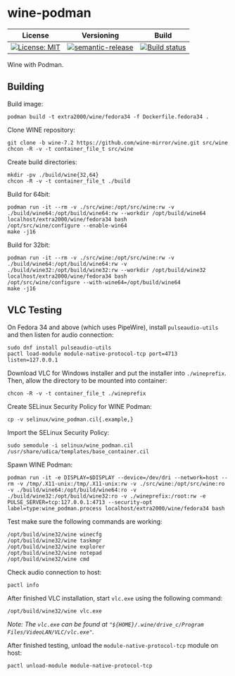 # wine-podman

| License | Versioning | Build |
| ------- | ---------- | ----- |
| [![License: MIT](https://img.shields.io/badge/License-MIT-yellow.svg)](https://opensource.org/licenses/MIT) | [![semantic-release](https://img.shields.io/badge/%20%20%F0%9F%93%A6%F0%9F%9A%80-semantic--release-e10079.svg)](https://github.com/semantic-release/semantic-release) | [![Build status](https://ci.appveyor.com/api/projects/status/7bdfkond46b95ysy/branch/master?svg=true)](https://ci.appveyor.com/project/nikAizuddin/wine-podman/branch/master) |

Wine with Podman.


## Building

Build image:
```
podman build -t extra2000/wine/fedora34 -f Dockerfile.fedora34 .
```

Clone WINE repository:
```
git clone -b wine-7.2 https://github.com/wine-mirror/wine.git src/wine
chcon -R -v -t container_file_t src/wine
```

Create build directories:
```
mkdir -pv ./build/wine{32,64}
chcon -R -v -t container_file_t ./build
```

Build for 64bit:
```
podman run -it --rm -v ./src/wine:/opt/src/wine:rw -v ./build/wine64:/opt/build/wine64:rw --workdir /opt/build/wine64 localhost/extra2000/wine/fedora34 bash
/opt/src/wine/configure --enable-win64
make -j16
```

Build for 32bit:
```
podman run -it --rm -v ./src/wine:/opt/src/wine:rw -v ./build/wine64:/opt/build/wine64:rw -v ./build/wine32:/opt/build/wine32:rw --workdir /opt/build/wine32 localhost/extra2000/wine/fedora34 bash
/opt/src/wine/configure --with-wine64=/opt/build/wine64
make -j16
```


## VLC Testing

On Fedora 34 and above (which uses PipeWire), install `pulseaudio-utils` and then listen for audio connection:
```
sudo dnf install pulseaudio-utils
pactl load-module module-native-protocol-tcp port=4713 listen=127.0.0.1
```

Download VLC for Windows installer and put the installer into `./wineprefix`. Then, allow the directory to be mounted into container:
```
chcon -R -v -t container_file_t ./wineprefix
```

Create SELinux Security Policy for WINE Podman:
```
cp -v selinux/wine_podman.cil{.example,}
```

Import the SELinux Security Policy:
```
sudo semodule -i selinux/wine_podman.cil /usr/share/udica/templates/base_container.cil
```

Spawn WINE Podman:
```
podman run -it -e DISPLAY=$DISPLAY --device=/dev/dri --network=host --rm -v /tmp/.X11-unix:/tmp/.X11-unix:rw -v ./src/wine:/opt/src/wine:ro -v ./build/wine64:/opt/build/wine64:ro -v ./build/wine32:/opt/build/wine32:ro -v ./wineprefix:/root:rw -e PULSE_SERVER=tcp:127.0.0.1:4713 --security-opt label=type:wine_podman.process localhost/extra2000/wine/fedora34 bash
```

Test make sure the following commands are working:
```
/opt/build/wine32/wine winecfg
/opt/build/wine32/wine taskmgr
/opt/build/wine32/wine explorer
/opt/build/wine32/wine notepad
/opt/build/wine32/wine cmd
```

Check audio connection to host:
```
pactl info
```

After finished VLC installation, start `vlc.exe` using the following command:
```
/opt/build/wine32/wine vlc.exe
```

*Note: The `vlc.exe` can be found at `"${HOME}/.wine/drive_c/Program Files/VideoLAN/VLC/vlc.exe"`.*

After finished testing, unload the `module-native-protocol-tcp` module on host:
```
pactl unload-module module-native-protocol-tcp
```
